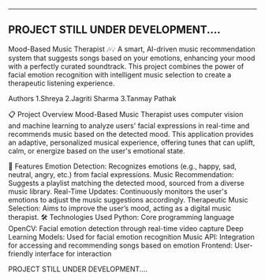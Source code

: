 
------------------------------------
PROJECT STILL UNDER DEVELOPMENT....
------------------------------------
Mood-Based Music Therapist 🎶💡
A smart, AI-driven music recommendation system that suggests songs based on your emotions, enhancing your mood with a perfectly curated soundtrack. This project combines the power of facial emotion recognition with intelligent music selection to create a therapeutic listening experience.

Authors
1.Shreya
2.Jagriti Sharma
3.Tanmay Pathak

📋 Project Overview
Mood-Based Music Therapist uses computer vision and machine learning to analyze users' facial expressions in real-time and recommends music based on the detected mood. This application provides an adaptive, personalized musical experience, offering tunes that can uplift, calm, or energize based on the user's emotional state.

🚀 Features
Emotion Detection: Recognizes emotions (e.g., happy, sad, neutral, angry, etc.) from facial expressions.
Music Recommendation: Suggests a playlist matching the detected mood, sourced from a diverse music library.
Real-Time Updates: Continuously monitors the user's emotions to adjust the music suggestions accordingly.
Therapeutic Music Selection: Aims to improve the user’s mood, acting as a digital music therapist.
🛠️ Technologies Used
Python: Core programming language
OpenCV: Facial emotion detection through real-time video capture
Deep Learning Models: Used for facial emotion recognition
Music API: Integration for accessing and recommending songs based on emotion
Frontend: User-friendly interface for interaction

PROJECT STILL UNDER DEVELOPMENT....
